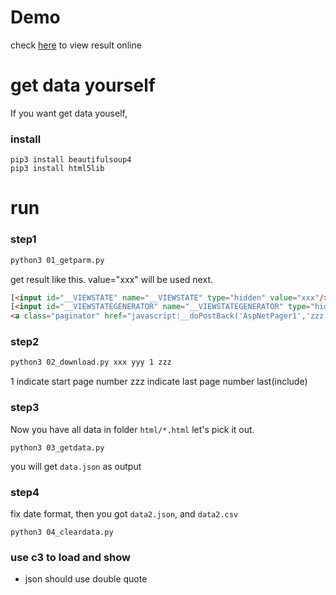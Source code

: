 # Demo
check [here](https://izayoi5776.github.io/tgpcanada_org_waterlist_download/) to view result online



# get data yourself

If you want get data youself, 
### install 

```
pip3 install beautifulsoup4
pip3 install html5lib
```

# run
### step1

```bash
python3 01_getparm.py
```

get result like this. value="xxx" will be used next.

```html
[<input id="__VIEWSTATE" name="__VIEWSTATE" type="hidden" value="xxx"/>]
[<input id="__VIEWSTATEGENERATOR" name="__VIEWSTATEGENERATOR" type="hidden" value="yyy"/>]
<a class="paginator" href="javascript:__doPostBack('AspNetPager1','zzz')">末页</a>
```

### step2


 ```bash
 python3 02_download.py xxx yyy 1 zzz

 ```
1 indicate start page number
zzz indicate last page number last(include)

### step3
Now you have all data in folder `html/*.html`
let's pick it out.

```
python3 03_getdata.py
```

you will get `data.json` as output

### step4

fix date format, then you got `data2.json`, and `data2.csv`
```
python3 04_cleardata.py
```

### use c3 to load and show 

- json should use double quote

